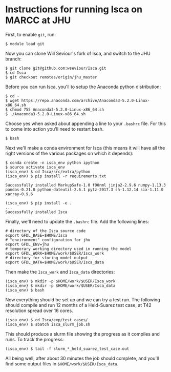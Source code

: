 
# Instructions for running Isca on MARCC at JHU

First, to enable `git`, run:

```{bash}
$ module load git
```

Now you can clone Will Seviour's fork of Isca, and switch to the JHU branch:

```{bash}
$ git clone git@github.com:wseviour/Isca.git
$ cd Isca
$ git checkout remotes/origin/jhu_master
```

Before you can run Isca, you'll to setup the Anaconda python distribution:

```{bash}
$ cd ~
$ wget https://repo.anaconda.com/archive/Anaconda3-5.2.0-Linux-x86_64.sh
$ chmod 755 Anaconda3-5.2.0-Linux-x86_64.sh
$ ./Anaconda3-5.2.0-Linux-x86_64.sh
```

Choose yes when asked about appending a line to your `.bashrc` file. For this to come into action you'll need to restart bash.

```{bash}
$ bash
```

Next we'll make a conda environment for Isca (this means it will have all the right versions of the various packages on which it depends):

```{bash}
$ conda create -n isca_env python ipython
$ source activate isca_env
(isca_env) $ cd Isca/src/extra/python
(isca_env) $ pip install -r requirements.txt

Successfully installed MarkupSafe-1.0 f90nml jinja2-2.9.6 numpy-1.13.3 pandas-0.21.0 python-dateutil-2.6.1 pytz-2017.3 sh-1.12.14 six-1.11.0 xarray-0.9.6

(isca_env) $ pip install -e .
...
Successfully installed Isca
```

Finally, we'll need to update the `.bashrc` file. Add the following lines:

```{bash}
# directory of the Isca source code
export GFDL_BASE=$HOME/Isca
# "environment" configuration for jhu
export GFDL_ENV=jhu
# temporary working directory used in running the model
export GFDL_WORK=$HOME/work/$USER/Isca_work
# directory for storing model output
export GFDL_DATA=$HOME/work/$USER/Isca_data
```

Then make the `Isca_work` and `Isca_data` directories:

```{bash}
(isca_env) $ mkdir -p $HOME/work/$USER/Isca_work
(isca_env} $ mkdir -p $HOME/work/$USER/Isca_data
(isca_env) $ bash
```
Now everything should be set up and we can try a test run. The following should compile and run 12 months of a Held-Suarez test case, at T42 resolution spread over 16 cores. 

```{bash}
(isca_env) $ cd Isca/exp/test_cases/
(isca_env) $ sbatch isca_slurm_job.sh
```

This should produce a slurm file showing the progress as it compiles and runs. To track the progress:

```{bash}
(isca_env) $ tail -f slurm_*_held_suarez_test_case.out
```

All being well, after about 30 minutes the job should complete, and you'll find some output files in `$HOME/work/$USER/Isca_data`.
